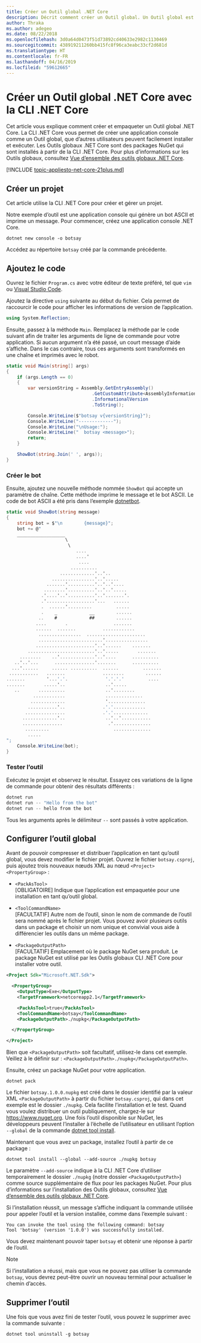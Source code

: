 ```yaml
---
title: Créer un Outil global .NET Core
description: Décrit comment créer un Outil global. Un Outil global est une application console qui est installée via la CLI .NET Core.
author: Thraka
ms.author: adegeo
ms.date: 08/22/2018
ms.openlocfilehash: 3d0a64d0473f51d73892cd40633e2982c1130469
ms.sourcegitcommit: 438919211260bb415fc8f96ca3eabc33cf2d681d
ms.translationtype: HT
ms.contentlocale: fr-FR
ms.lasthandoff: 04/16/2019
ms.locfileid: "59612665"
---
```

# <a name="create-a-net-core-global-tool-using-the-net-core-cli"></a>Créer un Outil global .NET Core avec la CLI .NET Core

Cet article vous explique comment créer et empaqueter un Outil global .NET Core. La CLI .NET Core vous permet de créer une application console comme un Outil global, que d’autres utilisateurs peuvent facilement installer et exécuter. Les Outils globaux .NET Core sont des packages NuGet qui sont installés à partir de la CLI .NET Core. Pour plus d’informations sur les Outils globaux, consultez [Vue d’ensemble des outils globaux .NET Core](global-tools.md).

[!INCLUDE [topic-appliesto-net-core-21plus.md](../../../includes/topic-appliesto-net-core-21plus.md)]

## <a name="create-a-project"></a>Créer un projet

Cet article utilise la CLI .NET Core pour créer et gérer un projet.

Notre exemple d’outil est une application console qui génère un bot ASCII et imprime un message. Pour commencer, créez une application console .NET Core.

```console
dotnet new console -o botsay
```

Accédez au répertoire `botsay` créé par la commande précédente.

## <a name="add-the-code"></a>Ajoutez le code

Ouvrez le fichier `Program.cs` avec votre éditeur de texte préféré, tel que `vim` ou [Visual Studio Code](https://code.visualstudio.com/).

Ajoutez la directive `using` suivante au début du fichier. Cela permet de raccourcir le code pour afficher les informations de version de l’application.

```csharp
using System.Reflection;
```

Ensuite, passez à la méthode `Main`. Remplacez la méthode par le code suivant afin de traiter les arguments de ligne de commande pour votre application. Si aucun argument n’a été passé, un court message d’aide s’affiche. Dans le cas contraire, tous ces arguments sont transformés en une chaîne et imprimés avec le robot.

```csharp
static void Main(string[] args)
{
    if (args.Length == 0)
    {
        var versionString = Assembly.GetEntryAssembly()
                                .GetCustomAttribute<AssemblyInformationalVersionAttribute>()
                                .InformationalVersion
                                .ToString();

        Console.WriteLine($"botsay v{versionString}");
        Console.WriteLine("-------------");
        Console.WriteLine("\nUsage:");
        Console.WriteLine("  botsay <message>");
        return;
    }

    ShowBot(string.Join(' ', args));
}
```

### <a name="create-the-bot"></a>Créer le bot

Ensuite, ajoutez une nouvelle méthode nommée `ShowBot` qui accepte un paramètre de chaîne. Cette méthode imprime le message et le bot ASCII. Le code de bot ASCII a été pris dans l’exemple [dotnetbot](https://github.com/dotnet/core/blob/master/samples/dotnetsay/Program.cs).

```csharp
static void ShowBot(string message)
{
    string bot = $"\n        {message}";
    bot += @"
    __________________
                      \
                       \
                          ....
                          ....'
                           ....
                        ..........
                    .............'..'..
                 ................'..'.....
               .......'..........'..'..'....
              ........'..........'..'..'.....
             .'....'..'..........'..'.......'.
             .'..................'...   ......
             .  ......'.........         .....
             .    _            __        ......
            ..    #            ##        ......
           ....       .                 .......
           ......  .......          ............
            ................  ......................
            ........................'................
           ......................'..'......    .......
        .........................'..'.....       .......
     ........    ..'.............'..'....      ..........
   ..'..'...      ...............'.......      ..........
  ...'......     ...... ..........  ......         .......
 ...........   .......              ........        ......
.......        '...'.'.              '.'.'.'         ....
.......       .....'..               ..'.....
   ..       ..........               ..'........
          ............               ..............
         .............               '..............
        ...........'..              .'.'............
       ...............              .'.'.............
      .............'..               ..'..'...........
      ...............                 .'..............
       .........                        ..............
        .....
";
    Console.WriteLine(bot);
}
```

### <a name="test-the-tool"></a>Tester l’outil

Exécutez le projet et observez le résultat. Essayez ces variations de la ligne de commande pour obtenir des résultats différents :

```csharp
dotnet run
dotnet run -- "Hello from the bot"
dotnet run -- hello from the bot
```

Tous les arguments après le délimiteur `--` sont passés à votre application.

## <a name="setup-the-global-tool"></a>Configurer l’outil global

Avant de pouvoir compresser et distribuer l’application en tant qu’outil global, vous devez modifier le fichier projet. Ouvrez le fichier `botsay.csproj`, puis ajoutez trois nouveaux nœuds XML au nœud `<Project><PropertyGroup>` :

- `<PackAsTool>`\
[OBLIGATOIRE] Indique que l’application est empaquetée pour une installation en tant qu’outil global.

- `<ToolCommandName>`\
[FACULTATIF] Autre nom de l’outil, sinon le nom de commande de l’outil sera nommé après le fichier projet. Vous pouvez avoir plusieurs outils dans un package et choisir un nom unique et convivial vous aide à différencier les outils dans un même package.

- `<PackageOutputPath>`\
[FACULTATIF] Emplacement où le package NuGet sera produit. Le package NuGet est utilisé par les Outils globaux CLI .NET Core pour installer votre outil.

```xml
<Project Sdk="Microsoft.NET.Sdk">

  <PropertyGroup>
    <OutputType>Exe</OutputType>
    <TargetFramework>netcoreapp2.1</TargetFramework>

    <PackAsTool>true</PackAsTool>
    <ToolCommandName>botsay</ToolCommandName>
    <PackageOutputPath>./nupkg</PackageOutputPath>

  </PropertyGroup>

</Project>
```

Bien que `<PackageOutputPath>` soit facultatif, utilisez-le dans cet exemple. Veillez à le définir sur : `<PackageOutputPath>./nupkg</PackageOutputPath>`.

Ensuite, créez un package NuGet pour votre application.

```console
dotnet pack
```

Le fichier `botsay.1.0.0.nupkg` est créé dans le dossier identifié par la valeur XML `<PackageOutputPath>` à partir du fichier `botsay.csproj`, qui dans cet exemple est le dossier `./nupkg`. Cela facilite l’installation et le test. Quand vous voulez distribuer un outil publiquement, chargez-le sur <https://www.nuget.org>. Une fois l’outil disponible sur NuGet, les développeurs peuvent l’installer à l’échelle de l’utilisateur en utilisant l’option `--global` de la commande [dotnet tool install](dotnet-tool-install.md).

Maintenant que vous avez un package, installez l’outil à partir de ce package :

```console
dotnet tool install --global --add-source ./nupkg botsay
```

Le paramètre `--add-source` indique à la CLI .NET Core d’utiliser temporairement le dossier `./nupkg` (notre dossier `<PackageOutputPath>`) comme source supplémentaire de flux pour les packages NuGet. Pour plus d’informations sur l’installation des Outils globaux, consultez [Vue d’ensemble des outils globaux .NET Core](global-tools.md).

Si l’installation réussit, un message s’affiche indiquant la commande utilisée pour appeler l’outil et la version installée, comme dans l’exemple suivant :

```
You can invoke the tool using the following command: botsay
Tool 'botsay' (version '1.0.0') was successfully installed.
```

Vous devez maintenant pouvoir taper `botsay` et obtenir une réponse à partir de l’outil.

> [!NOTE]
> Si l’installation a réussi, mais que vous ne pouvez pas utiliser la commande `botsay`, vous devrez peut-être ouvrir un nouveau terminal pour actualiser le chemin d’accès.

## <a name="remove-the-tool"></a>Supprimer l’outil

Une fois que vous avez fini de tester l’outil, vous pouvez le supprimer avec la commande suivante :

```console
dotnet tool uninstall -g botsay
```

